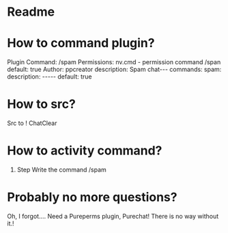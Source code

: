 # Readme
# How to command plugin?
Plugin Command: /spam
Permissions: nv.cmd - permission command /span
default: true
Author: ppcreator
description: Spam chat---
commands:
  spam:
  description: -----
  default: true
# How to src?
Src to ! ChatClear
# How to activity command?
1. Step
Write the command /spam
# Probably no more questions?
Oh, I forgot....
Need a Pureperms plugin, Purechat!
There is no way without it.!
